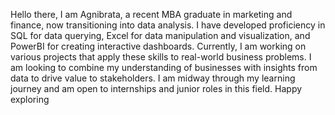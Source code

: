 Hello there,
I am Agnibrata, a recent MBA graduate in marketing and finance, now transitioning into data analysis. I have developed proficiency in SQL for data querying, Excel for data manipulation and visualization, and PowerBI for creating interactive dashboards. Currently, I am working on various projects that apply these skills to real-world business problems. I am looking to combine my understanding of businesses with insights from data to drive value to stakeholders. I am midway through my learning journey and am open to internships and junior roles in this field.
Happy exploring

